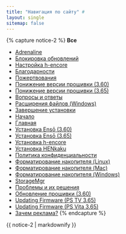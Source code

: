 ```yaml
---
title: "Навигация по сайту" #
layout: single
sitemap: false
---
```


{% capture notice-2 %}
**Все**

+ [Adrenaline](adrenaline)
+ [Блокировка обновлений](blocking-updates)
+ [Настройка h-encore](configuring-h-encore)
+ [Благодарности](credits)
+ [Пожертвования](donations)
+ [Понижение версии прошивки (3.60)](downgrading-firmware-(3.60))
+ [Понижение версии прошивки (3.65)](downgrading-firmware-(3.65))
+ [Вопросы и ответы](faq)
+ [Расширения файлов (Windows)](file-extensions-(windows))
+ [Завершение установки](finalizing-setup)
+ [Начало](get-started)
+ [Главная](/)
+ [Установка Ensō (3.60)](installing-enso-(3.60))
+ [Установка Ensō (3.65)](installing-enso-(3.65))
+ [Установка h-encore](installing-h-encore)
+ [Установка HENkaku](installing-henkaku)
+ [Политика конфиденциальности](privacy-policy)
+ [Форматирование накопителя (Linux)](storage-format-(linux))
+ [Форматирование накопителя (Mac)](storage-format-(mac))
+ [Форматирование накопителя (Windows)](storage-format-(windows))
+ [StorageMgr](storagemgr)
+ [Проблемы и их решения](troubleshooting)
+ [Обновление прошивки (3.60)](updating-firmware-(3.60))
+ [Updating Firmware (PS TV 3.65)](updating-firmware-(ps-tv-3.65))
+ [Updating Firmware (PS Vita 3.65)](updating-firmware-(ps-vita-3.65))
+ [Зачем реклама?](why-ads)
{% endcapture %}
<div class="notice--primary">{{ notice-2 | markdownify }}</div>
